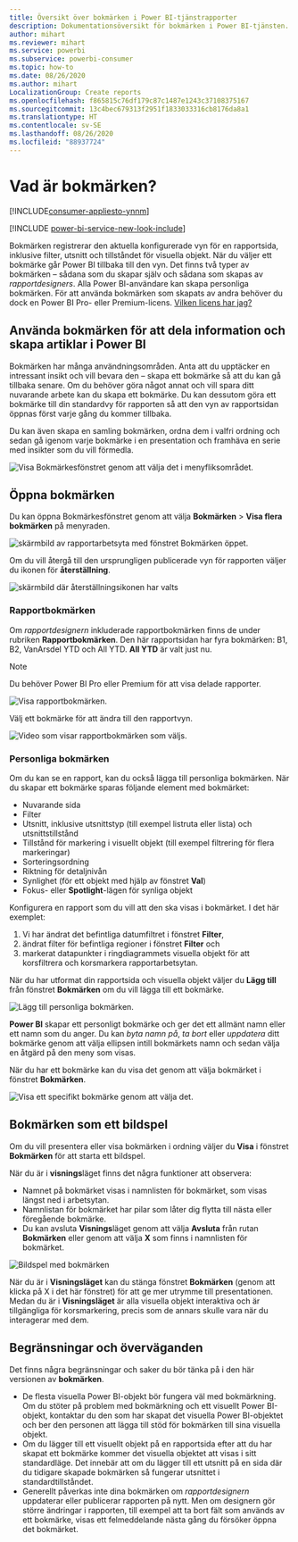```yaml
---
title: Översikt över bokmärken i Power BI-tjänstrapporter
description: Dokumentationsöversikt för bokmärken i Power BI-tjänsten.
author: mihart
ms.reviewer: mihart
ms.service: powerbi
ms.subservice: powerbi-consumer
ms.topic: how-to
ms.date: 08/26/2020
ms.author: mihart
LocalizationGroup: Create reports
ms.openlocfilehash: f865815c76df179c87c1487e1243c37108375167
ms.sourcegitcommit: 13c4bec679313f2951f1833033316cb8176da8a1
ms.translationtype: HT
ms.contentlocale: sv-SE
ms.lasthandoff: 08/26/2020
ms.locfileid: "88937724"
---
```

# <a name="what-are-bookmarks"></a>Vad är bokmärken?

[!INCLUDE[consumer-appliesto-ynnm](../includes/consumer-appliesto-ynnm.md)]

[!INCLUDE [power-bi-service-new-look-include](../includes/power-bi-service-new-look-include.md)]

Bokmärken registrerar den aktuella konfigurerade vyn för en rapportsida, inklusive filter, utsnitt och tillståndet för visuella objekt. När du väljer ett bokmärke går Power BI tillbaka till den vyn. Det finns två typer av bokmärken – sådana som du skapar själv och sådana som skapas av *rapportdesigners*. Alla Power BI-användare kan skapa personliga bokmärken. För att använda bokmärken som skapats av andra behöver du dock en Power BI Pro- eller Premium-licens. [Vilken licens har jag?](end-user-license.md)

## <a name="use-bookmarks-to-share-insights-and-build-stories-in-power-bi"></a>Använda bokmärken för att dela information och skapa artiklar i Power BI 
Bokmärken har många användningsområden. Anta att du upptäcker en intressant insikt och vill bevara den – skapa ett bokmärke så att du kan gå tillbaka senare. Om du behöver göra något annat och vill spara ditt nuvarande arbete kan du skapa ett bokmärke. Du kan dessutom göra ett bokmärke till din standardvy för rapporten så att den vyn av rapportsidan öppnas först varje gång du kommer tillbaka. 

Du kan även skapa en samling bokmärken, ordna dem i valfri ordning och sedan gå igenom varje bokmärke i en presentation och framhäva en serie med insikter som du vill förmedla.  

![Visa Bokmärkesfönstret genom att välja det i menyfliksområdet.](media/end-user-bookmarks/power-bi-bookmark-icon.png)

## <a name="open-bookmarks"></a>Öppna bokmärken
Du kan öppna Bokmärkesfönstret genom att välja **Bokmärken** > **Visa flera bokmärken** på menyraden. 

![skärmbild av rapportarbetsyta med fönstret Bokmärken öppet.](media/end-user-bookmarks/power-bi-show-bookmarks.png)

Om du vill återgå till den ursprungligen publicerade vyn för rapporten väljer du ikonen för **återställning**.

![skärmbild där återställningsikonen har valts](media/end-user-bookmarks/power-bi-revert.png)

### <a name="report-bookmarks"></a>Rapportbokmärken
Om *rapportdesignern* inkluderade rapportbokmärken finns de under rubriken **Rapportbokmärken**. Den här rapportsidan har fyra bokmärken: B1, B2, VanArsdel YTD och All YTD. **All YTD** är valt just nu.

> [!NOTE]
> Du behöver Power BI Pro eller Premium för att visa delade rapporter. 

![Visa rapportbokmärken.](media/end-user-bookmarks/power-bi-bookmark-list.png)

Välj ett bokmärke för att ändra till den rapportvyn. 

![Video som visar rapportbokmärken som väljs.](media/end-user-bookmarks/power-bi-bookmarks.gif)

### <a name="personal-bookmarks"></a>Personliga bokmärken

Om du kan se en rapport, kan du också lägga till personliga bokmärken.  När du skapar ett bokmärke sparas följande element med bokmärket:

* Nuvarande sida
* Filter
* Utsnitt, inklusive utsnittstyp (till exempel listruta eller lista) och utsnittstillstånd
* Tillstånd för markering i visuellt objekt (till exempel filtrering för flera markeringar)
* Sorteringsordning
* Riktning för detaljnivån
* Synlighet (för ett objekt med hjälp av fönstret **Val**)
* Fokus- eller **Spotlight**-lägen för synliga objekt

Konfigurera en rapport som du vill att den ska visas i bokmärket. I det här exemplet:

1. Vi har ändrat det befintliga datumfiltret i fönstret **Filter**,
1. ändrat filter för befintliga regioner i fönstret **Filter** och
1.  markerat datapunkter i ringdiagrammets visuella objekt för att korsfiltrera och korsmarkera rapportarbetsytan. 

När du har utformat din rapportsida och visuella objekt väljer du **Lägg till** från fönstret **Bokmärken** om du vill lägga till ett bokmärke. 

![Lägg till personliga bokmärken.](media/end-user-bookmarks/power-bi-personal.png)

**Power BI** skapar ett personligt bokmärke och ger det ett allmänt namn eller ett namn som du anger. Du kan *byta namn på*, *ta bort* eller *uppdatera* ditt bokmärke genom att välja ellipsen intill bokmärkets namn och sedan välja en åtgärd på den meny som visas.

När du har ett bokmärke kan du visa det genom att välja bokmärket i fönstret **Bokmärken**. 

![Visa ett specifikt bokmärke genom att välja det.](media/end-user-bookmarks/power-bi-selected.png)


<!--
## Arranging bookmarks
As you create bookmarks, you might find that the order in which you create them isn't necessarily the same order you'd like to present them to your audience. No problem, you can easily rearrange the order of bookmarks.

In the **Bookmarks** pane, simply drag-and-drop bookmarks to change their order, as shown in the following image. The yellow bar between bookmarks designates where the dragged bookmark will be placed.

![Change bookmark order by drag-and-drop](media/desktop-bookmarks/bookmarks_06.png)

The order of your bookmarks can become important when you use the **View** feature of bookmarks, as described in the next section. 

-->

## <a name="bookmarks-as-a-slide-show"></a>Bokmärken som ett bildspel
Om du vill presentera eller visa bokmärken i ordning väljer du **Visa** i fönstret **Bokmärken** för att starta ett bildspel.

När du är i **visnings**läget finns det några funktioner att observera:

- Namnet på bokmärket visas i namnlisten för bokmärket, som visas längst ned i arbetsytan.
- Namnlistan för bokmärket har pilar som låter dig flytta till nästa eller föregående bokmärke.
- Du kan avsluta **Visnings**läget genom att välja **Avsluta** från rutan **Bokmärken** eller genom att välja **X** som finns i namnlisten för bokmärket.

![Bildspel med bokmärken](media/end-user-bookmarks/power-bi-view-bookmarks.png)

När du är i **Visningsläget** kan du stänga fönstret **Bokmärken** (genom att klicka på X i det här fönstret) för att ge mer utrymme till presentationen. Medan du är i **Visningsläget** är alla visuella objekt interaktiva och är tillgängliga för korsmarkering, precis som de annars skulle vara när du interagerar med dem. 

<!--
## Visibility - using the Selection pane
With the release of bookmarks, the new **Selection** pane is also introduced. The **Selection** pane provides a list of all objects on the current page and allows you to select the object and specify whether a given object is visible. 

![Enable the Selection pane](media/desktop-bookmarks/bookmarks_08.png)

You can select an object using the **Selection** pane. Also, you can toggle whether the object is currently visible by clicking the eye icon to the right of the visual. 

![Selection pane](media/desktop-bookmarks/bookmarks_09.png)

When a bookmark is added, the visible status of each object is also saved based on its setting in the **Selection** pane. 

It's important to note that **slicers** continue to filter a report page, regardless of whether they are visible. As such, you can create many different bookmarks, with different slicer settings, and make a single report page appear very different (and highlight different insights) in various bookmarks.


## Bookmarks for shapes and images
You can also link shapes and images to bookmarks. With this feature, when you click on an object, it will show the bookmark associated with that object. This can be especially useful when working with buttons; you can learn more by reading the article about [using buttons in Power BI](../create-reports/desktop-buttons.md). 

To assign a bookmark to an object, select the object, then expand the **Action** section from the **Format Shape** pane, as shown in the following image.

![Add bookmark link to an object](media/desktop-bookmarks/bookmarks_10.png)

Once you turn the **Action** slider to **On** you can select whether the object is a back button, a bookmark, or a Q&A command. If you select bookmark, you can then select which of your bookmarks the object is linked to.

There are all sorts of interesting things you can do with object-linked bookmarking. You can create a visual table of contents on your report page, or you can provide different views (such as visual types) of the same information, just by clicking on an object.

When you are in editing mode you can use ctrl+click to follow the link, and when not in edit mode, simply click the object to follow the link. 


## Bookmark groups

Beginning with the August 2018 release of **Power BI Desktop**, you can create and use bookmark groups. A bookmark group is a collection of bookmarks that you specify, which can be shown and organized as a group. 

To create a bookmark group, hold down the CTRL key and select the bookmarks you want to include in the group, then click the ellipses beside any of the selected bookmarks, and select **Group** from the menu that appears.

![Create a bookmark group](media/desktop-bookmarks/bookmarks_15.png)

**Power BI Desktop** automatically names the group *Group 1*. Fortunately, you can just double-click on the name and rename it to whatever you want.

![Rename a bookmark group](media/desktop-bookmarks/bookmarks_16.png)

With any bookmark group, clicking on the bookmark group's name only expands or collapses the group of bookmarks, and does not represent a bookmark by itself. 

When using the **View** feature of bookmarks, the following applies:

* If the selected bookmark is in a group when you select **View** from bookmarks, only the bookmarks *in that group* are shown in the viewing session. 

* If the selected bookmark is not in a group, or is on the top level (such as the name of a bookmark group), then all bookmarks for the entire report are played, including bookmarks in any group. 

To ungroup bookmarks, just select any bookmark in a group, click the ellipses, and then select **Ungroup** from the menu that appears. 

![Ungroup a bookmark group](media/desktop-bookmarks/bookmarks_17.png)

Note that selecting **Ungroup** for any bookmark from a group takes all bookmarks out of the group (it deletes the group, but not the bookmarks themselves). So to remove a single bookmark from a group, you need to **Ungroup** any member from that group, which deletes the grouping, then select the members you want in the new group (using CTRL and clicking each bookmark), and select **Group** again. 
-->





## <a name="limitations-and-considerations"></a>Begränsningar och överväganden
Det finns några begränsningar och saker du bör tänka på i den här versionen av **bokmärken**.

* De flesta visuella Power BI-objekt bör fungera väl med bokmärkning. Om du stöter på problem med bokmärkning och ett visuellt Power BI-objekt, kontaktar du den som har skapat det visuella Power BI-objektet och ber den personen att lägga till stöd för bokmärken till sina visuella objekt.
* Om du lägger till ett visuellt objekt på en rapportsida efter att du har skapat ett bokmärke kommer det visuella objektet att visas i sitt standardläge. Det innebär att om du lägger till ett utsnitt på en sida där du tidigare skapade bokmärken så fungerar utsnittet i standardtillståndet.
* Generellt påverkas inte dina bokmärken om *rapportdesignern* uppdaterar eller publicerar rapporten på nytt. Men om designern gör större ändringar i rapporten, till exempel att ta bort fält som används av ett bokmärke, visas ett felmeddelande nästa gång du försöker öppna det bokmärket. 

<!--
## Next steps
spotlight?
-->
